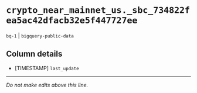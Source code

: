 # `crypto_near_mainnet_us._sbc_734822fea5ac42dfacb32e5f447727ee`
`bq-1` | `bigquery-public-data`

## Column details
* [TIMESTAMP] `last_update`

-------------------------------------------------------------------------------
*Do not make edits above this line.*
